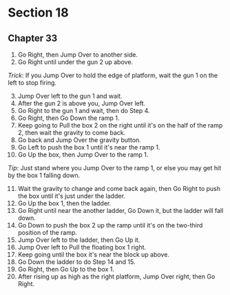 # Section 18

## Chapter 33

1. Go Right, then Jump Over to another side.
2. Go Right until under the gun 2 up above.

_Trick_: If you Jump Over to hold the edge of platform, wait the gun 1 on the left to stop firing.

3. Jump Over left to the gun 1 and wait.
4. After the gun 2 is above you, Jump Over left.
5. Go Right to the gun 1 and wait, then do Step 4.
6. Go Right, then Go Down the ramp 1.
7. Keep going to Pull the box 2 on the right until it's on the half of the ramp 2, then wait the gravity to come back.
8. Go back and Jump Over the gravity button.
9. Go Left to push the box 1 until it's near the ramp 1.
10. Go Up the box, then Jump Over to the ramp 1.

_Tip_: Just stand where you Jump Over to the ramp 1, or else you may get hit by the box 1 falling down.

11. Wait the gravity to change and come back again, then Go Right to push the box until it's just under the ladder.
12. Go Up the box 1, then the ladder.
13. Go Right until near the another ladder, Go Down it, but the ladder will fall down.
14. Go Down to push the box 2 up the ramp until it's on the two-third position of the ramp.
15. Jump Over left to the ladder, then Go Up it.
16. Jump Over left to Pull the floating box 1 right.
17. Keep going until the box it's near the block up above.
18. Go Down the ladder to do Step 14 and 15.
19. Go Right, then Go Up to the box 1.
20. After rising up as high as the right platform, Jump Over right, then Go Right.